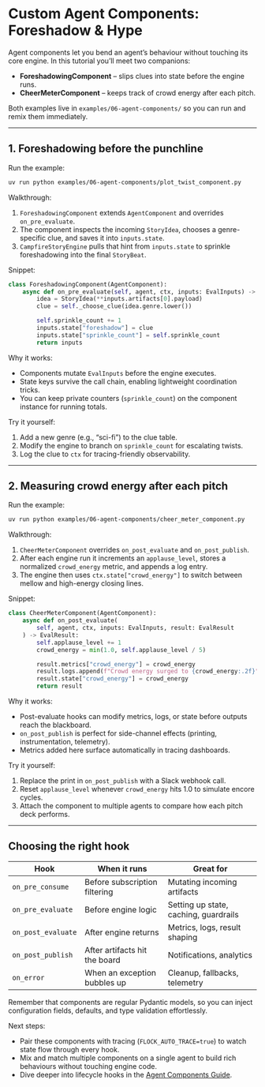 # Custom Agent Components: Foreshadow & Hype

Agent components let you bend an agent’s behaviour without touching its core engine. In this tutorial you’ll meet two companions:

- **ForeshadowingComponent** – slips clues into state before the engine runs.
- **CheerMeterComponent** – keeps track of crowd energy after each pitch.

Both examples live in `examples/06-agent-components/` so you can run and remix them immediately.

---

## 1. Foreshadowing before the punchline

Run the example:

```bash
uv run python examples/06-agent-components/plot_twist_component.py
```

Walkthrough:

1. `ForeshadowingComponent` extends `AgentComponent` and overrides `on_pre_evaluate`.
2. The component inspects the incoming `StoryIdea`, chooses a genre-specific clue, and saves it into `inputs.state`.
3. `CampfireStoryEngine` pulls that hint from `inputs.state` to sprinkle foreshadowing into the final `StoryBeat`.

Snippet:

```python
class ForeshadowingComponent(AgentComponent):
    async def on_pre_evaluate(self, agent, ctx, inputs: EvalInputs) -> EvalInputs:
        idea = StoryIdea(**inputs.artifacts[0].payload)
        clue = self._choose_clue(idea.genre.lower())

        self.sprinkle_count += 1
        inputs.state["foreshadow"] = clue
        inputs.state["sprinkle_count"] = self.sprinkle_count
        return inputs
```

Why it works:

- Components mutate `EvalInputs` before the engine executes.
- State keys survive the call chain, enabling lightweight coordination tricks.
- You can keep private counters (`sprinkle_count`) on the component instance for running totals.

Try it yourself:

1. Add a new genre (e.g., “sci-fi”) to the clue table.
2. Modify the engine to branch on `sprinkle_count` for escalating twists.
3. Log the clue to `ctx` for tracing-friendly observability.

---

## 2. Measuring crowd energy after each pitch

Run the example:

```bash
uv run python examples/06-agent-components/cheer_meter_component.py
```

Walkthrough:

1. `CheerMeterComponent` overrides `on_post_evaluate` and `on_post_publish`.
2. After each engine run it increments an `applause_level`, stores a normalized `crowd_energy` metric, and appends a log entry.
3. The engine then uses `ctx.state["crowd_energy"]` to switch between mellow and high-energy closing lines.

Snippet:

```python
class CheerMeterComponent(AgentComponent):
    async def on_post_evaluate(
        self, agent, ctx, inputs: EvalInputs, result: EvalResult
    ) -> EvalResult:
        self.applause_level += 1
        crowd_energy = min(1.0, self.applause_level / 5)

        result.metrics["crowd_energy"] = crowd_energy
        result.logs.append(f"Crowd energy surged to {crowd_energy:.2f}")
        result.state["crowd_energy"] = crowd_energy
        return result
```

Why it works:

- Post-evaluate hooks can modify metrics, logs, or state before outputs reach the blackboard.
- `on_post_publish` is perfect for side-channel effects (printing, instrumentation, telemetry).
- Metrics added here surface automatically in tracing dashboards.

Try it yourself:

1. Replace the print in `on_post_publish` with a Slack webhook call.
2. Reset `applause_level` whenever `crowd_energy` hits 1.0 to simulate encore cycles.
3. Attach the component to multiple agents to compare how each pitch deck performs.

---

## Choosing the right hook

| Hook | When it runs | Great for |
|------|--------------|-----------|
| `on_pre_consume` | Before subscription filtering | Mutating incoming artifacts |
| `on_pre_evaluate` | Before engine logic | Setting up state, caching, guardrails |
| `on_post_evaluate` | After engine returns | Metrics, logs, result shaping |
| `on_post_publish` | After artifacts hit the board | Notifications, analytics |
| `on_error` | When an exception bubbles up | Cleanup, fallbacks, telemetry |

Remember that components are regular Pydantic models, so you can inject configuration fields, defaults, and type validation effortlessly.

Next steps:

- Pair these components with tracing (`FLOCK_AUTO_TRACE=true`) to watch state flow through every hook.
- Mix and match multiple components on a single agent to build rich behaviours without touching engine code.
- Dive deeper into lifecycle hooks in the [Agent Components Guide](../guides/components.md).
